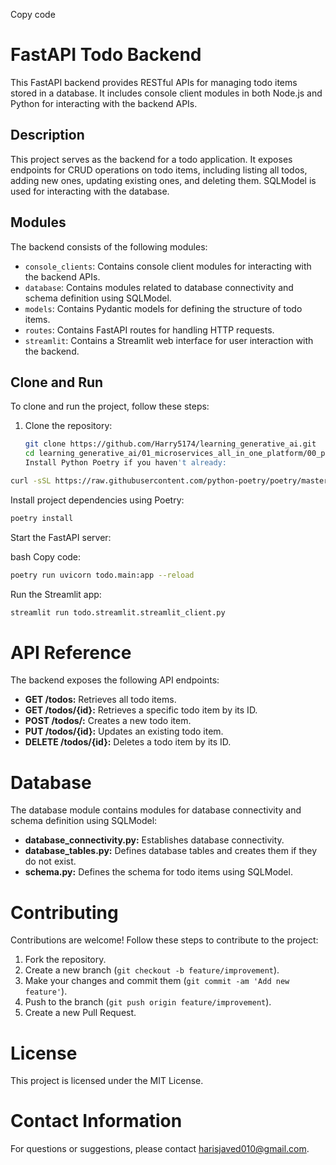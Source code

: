 Copy code

# FastAPI Todo Backend

This FastAPI backend provides RESTful APIs for managing todo items stored in a database. It includes console client modules in both Node.js and Python for interacting with the backend APIs.

## Description

This project serves as the backend for a todo application. It exposes endpoints for CRUD operations on todo items, including listing all todos, adding new ones, updating existing ones, and deleting them. SQLModel is used for interacting with the database.

## Modules

The backend consists of the following modules:

- `console_clients`: Contains console client modules for interacting with the backend APIs.
- `database`: Contains modules related to database connectivity and schema definition using SQLModel.
- `models`: Contains Pydantic models for defining the structure of todo items.
- `routes`: Contains FastAPI routes for handling HTTP requests.
- `streamlit`: Contains a Streamlit web interface for user interaction with the backend.

## Clone and Run

To clone and run the project, follow these steps:

1. Clone the repository:

   ```bash
   git clone https://github.com/Harry5174/learning_generative_ai.git
   cd learning_generative_ai/01_microservices_all_in_one_platform/00_python_poetry/00_poetry_projects/02_fastapi_todo_poetry_sqlmodel
   Install Python Poetry if you haven't already:
   ```

```bash
curl -sSL https://raw.githubusercontent.com/python-poetry/poetry/master/get-poetry.py | python -
```

Install project dependencies using Poetry:
```bash
poetry install
```
Start the FastAPI server:

bash
Copy code:

```bash
poetry run uvicorn todo.main:app --reload
```

Run the Streamlit app:

```bash
streamlit run todo.streamlit.streamlit_client.py
```

# API Reference
The backend exposes the following API endpoints:

- **GET /todos:** Retrieves all todo items.
- **GET /todos/{id}:** Retrieves a specific todo item by its ID.
- **POST /todos/:** Creates a new todo item.
- **PUT /todos/{id}:** Updates an existing todo item.
- **DELETE /todos/{id}:** Deletes a todo item by its ID.

# Database
The database module contains modules for database connectivity and schema definition using SQLModel:

- **database_connectivity.py:** Establishes database connectivity.
- **database_tables.py:** Defines database tables and creates them if they do not exist.
- **schema.py:** Defines the schema for todo items using SQLModel.

# Contributing
Contributions are welcome! Follow these steps to contribute to the project:

1. Fork the repository.
2. Create a new branch (`git checkout -b feature/improvement`).
3. Make your changes and commit them (`git commit -am 'Add new feature'`).
4. Push to the branch (`git push origin feature/improvement`).
5. Create a new Pull Request.

# License
This project is licensed under the MIT License.

# Contact Information
For questions or suggestions, please contact [harisjaved010@gmail.com](mailto:harisjaved010@gmail.com).


